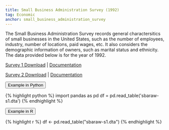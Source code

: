 ```yaml
---
title: Small Business Administration Survey (1992) 
tag: Economic 
anchor: small_business_administration_survey 
---
```


The Small Business Administration Survey records general charactersitics of small businesses in the United States, such as the number of employees, industry, number of locations, paid wages, etc. It also considers the demographic information of owners, such as marital status and ethnicity. The data provided below is for the year of 1992. 

[Survey 1 Download](https://harris.uchicago.edu/files/sbaraw-s1.dta)
| [Documentation](https://harris.uchicago.edu/files/sba-i-questionnaire.pdf)

[Survey 2 Download](https://harris.uchicago.edu/files/sbaraw-s2.dta)
| [Documentation](https://harris.uchicago.edu/files/sba-2-employer_survey.pdf)


<button data-toggle="collapse" data-target="#sba-python" type="button" class="btn btn-secondary btn-lg btn-block">Example in Python</button>
<div id="sba-python" class="collapse">
{% highlight python %}
import pandas as pd
df = pd.read_table('sbaraw-s1.dta')
{% endhighlight %}
</div>

<button data-toggle="collapse" data-target="#sba-r" type="button" class="btn btn-secondary btn-lg btn-block">Example in R</button>
<div id="sba-r" class="collapse">
{% highlight r %}
df <- pd.read_table("sbaraw-s1.dta")
{% endhighlight %}
</div>
